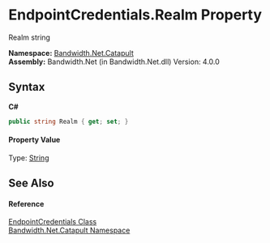 ﻿# EndpointCredentials.Realm Property 
 

Realm string

**Namespace:**&nbsp;<a href ="N_Bandwidth_Net_Catapult.md">Bandwidth.Net.Catapult</a><br />**Assembly:**&nbsp;Bandwidth.Net (in Bandwidth.Net.dll) Version: 4.0.0

## Syntax

**C#**<br />
``` C#
public string Realm { get; set; }
```


#### Property Value
Type: <a href="http://msdn2.microsoft.com/en-us/library/s1wwdcbf" target="_blank">String</a>

## See Also


#### Reference
<a href ="T_Bandwidth_Net_Catapult_EndpointCredentials.md">EndpointCredentials Class</a><br /><a href ="N_Bandwidth_Net_Catapult.md">Bandwidth.Net.Catapult Namespace</a><br />